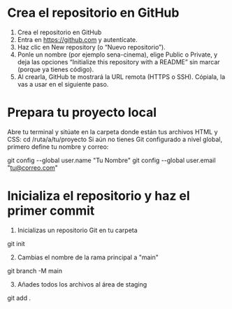 # Crea el repositorio en GitHub
  1. Crea el repositorio en GitHub
  2. Entra en https://github.com y autentícate.
  3. Haz clic en New repository (o “Nuevo repositorio”).
  4. Ponle un nombre (por ejemplo sena-cinema), elige Public o Private, y deja las opciones “Initialize this repository with a README” sin marcar (porque ya tienes código).
  5. Al crearla, GitHub te mostrará la URL remota (HTTPS o SSH). Cópiala, la vas a usar en el siguiente paso.

# Prepara tu proyecto local
   Abre tu terminal y sitúate en la carpeta donde están tus archivos HTML y CSS:
   cd /ruta/a/tu/proyecto
   Si aún no tienes Git configurado a nivel global, primero define tu nombre y correo:
    
   git config --global user.name "Tu Nombre"
   git config --global user.email "tu@correo.com"
    

# Inicializa el repositorio y haz el primer commit
   1. Inicializas un repositorio Git en tu carpeta
   
   
   git init
   

   2. Cambias el nombre de la rama principal a "main"
   
   git branch -M main
   
    
   3. Añades todos los archivos al área de staging
   
   git add .
   
    
